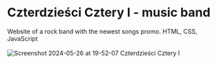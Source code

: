 # Czterdzieści Cztery I - music band
Website of a rock band with the newest songs promo.
HTML, CSS, JavaScript
<br><br>
![Screenshot 2024-05-26 at 19-52-07 Czterdzieści Cztery I](https://github.com/Szymon-Levy/44i/assets/94991990/448ef716-85a2-4a36-b532-8bfa1e19dbaf)
